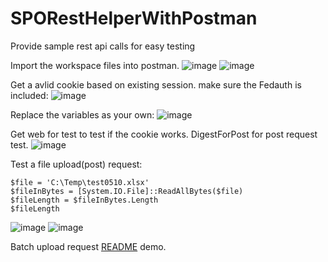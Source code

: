 # SPORestHelperWithPostman
Provide sample rest api calls for easy testing

Import the workspace files into postman.
![image](https://github.com/OS-Lee/SPORestHelperWithPostman/assets/40845109/cbdee67e-d98b-48a7-99bf-40219e386fc1)
![image](https://github.com/OS-Lee/SPORestHelperWithPostman/assets/40845109/e059205c-ad64-4b3a-9834-b63200ebabb8)


Get a avlid cookie based on existing session. make sure the Fedauth is included:
![image](https://github.com/OS-Lee/SPORestHelperWithPostman/assets/40845109/bb1033b9-1edb-4df9-a504-a5a4ab8fd4e6)


Replace the variables as your own:
![image](https://github.com/OS-Lee/SPORestHelperWithPostman/assets/40845109/5e96ef61-9265-4dda-acf7-4ab0ec69b2bb)

Get web for test to test if the cookie works. DigestForPost for post request test.
![image](https://github.com/OS-Lee/SPORestHelperWithPostman/assets/40845109/456689c2-c17f-44be-959b-921457b690a2)

Test a file upload(post) request:
```
$file = 'C:\Temp\test0510.xlsx'  
$fileInBytes = [System.IO.File]::ReadAllBytes($file)
$fileLength = $fileInBytes.Length
$fileLength 
```
![image](https://github.com/OS-Lee/SPORestHelperWithPostman/assets/40845109/d957bbdb-2911-49d4-930d-da34babb09fb)
![image](https://github.com/OS-Lee/SPORestHelperWithPostman/assets/40845109/132343d1-9115-46be-87a3-2f7ce48727e3)

Batch upload request [README](batchupload.md) demo. 
